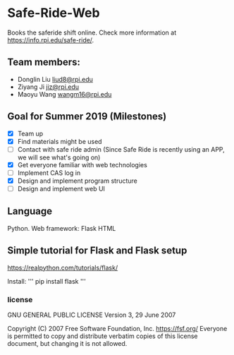 # Safe-Ride-Web
Books the saferide shift online. Check more information at https://info.rpi.edu/safe-ride/.

## Team members:
+ Donglin Liu liud8@rpi.edu
+ Ziyang Ji jiz@rpi.edu
+ Maoyu Wang wangm16@rpi.edu

## Goal for Summer 2019 (Milestones)
- [x] Team up
- [x] Find materials might be used
- [ ] Contact with safe ride admin (Since Safe Ride is recently using an APP, we will see what's going on)
- [x] Get everyone familiar with web technologies 
- [ ] Implement CAS log in
- [x] Design and implement program structure
- [ ] Design and implement web UI

## Language
Python. Web framework: Flask HTML

## Simple tutorial for Flask and Flask setup
https://realpython.com/tutorials/flask/

Install:
'''
pip install flask
'''

### license 
GNU GENERAL PUBLIC LICENSE
                       Version 3, 29 June 2007

 Copyright (C) 2007 Free Software Foundation, Inc. <https://fsf.org/>
 Everyone is permitted to copy and distribute verbatim copies
 of this license document, but changing it is not allowed.
